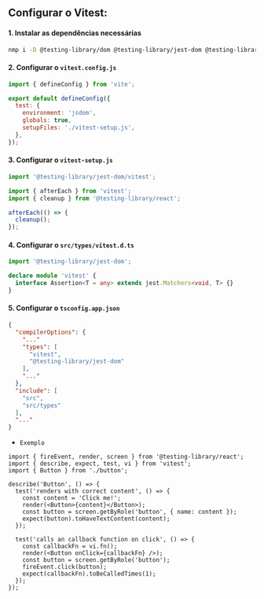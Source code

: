 ## Configurar o Vitest:

#### 1. Instalar as dependências necessárias

```bash
nmp i -D @testing-library/dom @testing-library/jest-dom @testing-library/react jsdom vitest
```

#### 2. Configurar o `vitest.config.js`

```js
import { defineConfig } from 'vite';

export default defineConfig({
  test: {
    environment: 'jsdom',
    globals: true,
    setupFiles: './vitest-setup.js',
  },
});
```

#### 3. Configurar o `vitest-setup.js`

```js
import '@testing-library/jest-dom/vitest';

import { afterEach } from 'vitest';
import { cleanup } from '@testing-library/react';

afterEach(() => {
  cleanup();
});
```

#### 4. Configurar o `src/types/vitest.d.ts`

```ts
import '@testing-library/jest-dom';

declare module 'vitest' {
  interface Assertion<T = any> extends jest.Matchers<void, T> {}
}
```

#### 5. Configurar o `tsconfig.app.json`

```json
{
  "compilerOptions": {
    "..."
    "types": [
      "vitest",
      "@testing-library/jest-dom"
    ],
    "..."
  },
  "include": [
    "src",
    "src/types"
  ],
  "..."
}
```

- `Exemplo`

```tsx
import { fireEvent, render, screen } from '@testing-library/react';
import { describe, expect, test, vi } from 'vitest';
import { Button } from './button';

describe('Button', () => {
  test('renders with correct content', () => {
    const content = 'Click me!';
    render(<Button>{content}</Button>);
    const button = screen.getByRole('button', { name: content });
    expect(button).toHaveTextContent(content);
  });

  test('calls an callback function on click', () => {
    const callbackFn = vi.fn();
    render(<Button onClick={callbackFn} />);
    const button = screen.getByRole('button');
    fireEvent.click(button);
    expect(callbackFn).toBeCalledTimes(1);
  });
});
```
